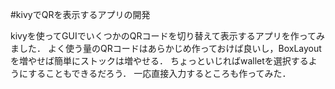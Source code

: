 #kivyでQRを表示するアプリの開発

kivyを使ってGUIでいくつかのQRコードを切り替えて表示するアプリを作ってみました．
よく使う量のQRコードはあらかじめ作っておけば良いし，BoxLayoutを増やせば簡単にストックは増やせる．
ちょっといじればwalletを選択するようにすることもできるだろう．
一応直接入力するところも作ってみた．

